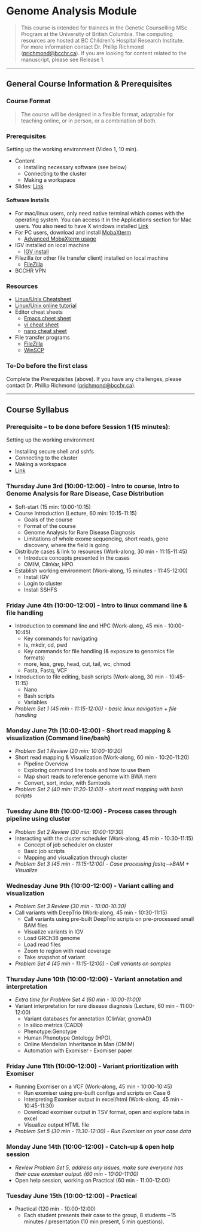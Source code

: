 # Genome Analysis Module
> This course is intended for trainees in the Genetic Counselling MSc Program at the University of British Columbia. The computing resources are hosted at BC Children's Hospital Research Institute.  
> For more information contact Dr. Phillip Richmond (prichmond@bcchr.ca). If you are looking for content related to the manuscript, please see Release 1. 

---

## General Course Information & Prerequisites
### Course Format

> The course will be designed in a flexible format, adaptable for teaching online, or in person, or a combination of both. 

### Prerequisites  
Setting up the working environment (Video 1, 10 min). 
+ Content
  + Installing necessary software (see below) 
  + Connecting to the cluster 
  + Making a workspace 
+ Slides: [Link](https://docs.google.com/presentation/d/1tNzW21k7WnjfU-gDvL_gJB5R32GMlCrH0P1lHpH1jCY/edit#slide=id.g9d2975bcf0_0_5)

#### Software Installs  
+ For mac/linux users, only need native terminal which comes with the operating system.  You can access it in the Applications section for Mac users.  You also need to have X windows installed [Link](https://www.xquartz.org/)
+ For PC users, download and install [MobaXterm](http://mobaxterm.mobatek.net/) 
  + [Advanced MobaXterm usage](https://www.youtube.com/watch?v=Gkl8LD1rwlU)  
+ IGV installed on local machine 
  + [IGV install](https://www.broadinstitute.org/software/igv/log-in) 
+ Filezilla (or other file transfer client) installed on local machine
  + [FileZilla](https://filezilla-project.org/)
+ BCCHR VPN  


### Resources  
+ [Linux/Unix Cheatsheet](https://github.com/Phillip-a-richmond/ARC-Bioinformatics-Training/blob/master/Resources/UnixCheatSheet.pdf) 
+ [Linux/Unix online tutorial](http://www.ee.surrey.ac.uk/Teaching/Unix/) 
+ Editor cheat sheets 
  + [Emacs cheet sheet](http://www.rgrjr.com/emacs/emacs_cheat.html) 
  + [vi cheat sheet](http://www.lagmonster.org/docs/vi.html) 
  + [nano cheat sheet](http://www.codexpedia.com/text-editor/nano-text-editor-command-cheatsheet/) 
+ File transfer programs  
  + [FileZilla](https://filezilla-project.org/)
  + [WinSCP](https://winscp.net/eng/download.php) 
      
### To-Do before the first class  
Complete the Prerequisites (above). If you have any challenges, please contact Dr. Phillip Richmond (prichmond@bcchr.ca). 

---

## Course Syllabus  

### Prerequisite – to be done before Session 1 (15 minutes): 
Setting up the working environment 
- Installing secure shell and sshfs 
- Connecting to the cluster 
- Making a workspace
- [Link](https://docs.google.com/presentation/d/1tNzW21k7WnjfU-gDvL_gJB5R32GMlCrH0P1lHpH1jCY/edit#slide=id.g9d2975bcf0_0_5)
 
### Thursday June 3rd (10:00-12:00) - Intro to course, Intro to Genome Analysis for Rare Disease, Case Distribution 
- Soft-start (15 min: 10:00-10:15)
- Course Introduction (Lecture, 60 min: 10:15-11:15)
    - Goals of the course
    - Format of the course
    - Genome Analysis for Rare Disease Diagnosis
    - Limitations of whole exome sequencing, short reads, gene discovery, where the field is going
- Distribute cases & link to resources (Work-along, 30 min - 11:15-11:45)
    - Introduce concepts presented in the cases
    - OMIM, ClinVar, HPO
- Establish working environment (Work-along, 15 minutes - 11:45-12:00)
    - Install IGV
    - Login to cluster
    - Install SSHFS

### Friday June 4th (10:00-12:00) - Intro to linux command line & file handling
- Introduction to command line and HPC (Work-along, 45 min - 10:00-10:45)
    - Key commands for navigating
    - ls, mkdir, cd, pwd
    - Key commands for file handling (& exposure to genomics file formats)
    - more, less, grep, head, cut, tail, wc, chmod
    - Fasta, Fastq, VCF
- Introduction to file editing, bash scripts (Work-along, 30 min - 10:45-11:15)
    - Nano
    - Bash scripts
    - Variables
- *Problem Set 1 (45 min - 11:15-12:00) - basic linux navigation + file handling*


### Monday June 7th (10:00-12:00) - Short read mapping & visualization (Command line/bash)
- *Problem Set 1 Review (20 min: 10:00-10:20)*
- Short read mapping & Visualization (Work-along, 60 min - 10:20-11:20)
    - Pipeline Overview
    - Exploring command line tools and how to use them
    - Map short reads to reference genome with BWA mem
    - Convert, sort, index, with Samtools
- *Problem Set 2 (40 min: 11:20-12:00) - short read mapping with bash scripts*


### Tuesday June 8th (10:00-12:00) - Process cases through pipeline using cluster
- *Problem Set 2 Review (30 min: 10:00-10:30)*
- Interacting with the cluster scheduler (Work-along, 45 min - 10:30-11:15)
    - Concept of job scheduler on cluster
    - Basic job scripts
    -  Mapping and visualization through cluster
- *Problem Set 3 (45 min - 11:15-12:00) -  Case processing fastq-->BAM + Visualize*

### Wednesday June 9th (10:00-12:00) - Variant calling and visualization
- *Problem Set 3 Review (30 min - 10:00-10:30)*
- Call variants with DeepTrio (Work-along, 45 min - 10:30-11:15) 
    - Call variants using pre-built DeepTrio scripts on pre-processed small BAM files
    - Visualize variants in IGV
    - Load GRCh38 genome
    - Load read files
    - Zoom to region with read coverage
    - Take snapshot of variant
- *Problem Set 4 (45 min - 11:15-12:00) - Call variants on samples*

### Thursday June 10th (10:00-12:00) - Variant annotation and interpretation
- *Extra time for Problem Set 4 (60 min - 10:00-11:00)*
- Variant interpretation for rare disease diagnosis (Lecture, 60 min - 11:00-12:00) 
    - Variant databases for annotation (ClinVar, gnomAD)
    - In silico metrics (CADD)
    - Phenotype:Genotype
    - Human Phenotype Ontology (HPO), 
    - Online Mendelian Inheritance in Man (OMIM)
    - Automation with Exomiser - Exomiser paper

### Friday June 11th (10:00-12:00) - Variant prioritization with Exomiser
- Running Exomiser on a VCF (Work-along, 45 min - 10:00-10:45)
    - Run exomiser using pre-built configs and scripts on Case 6
    - Interpreting Exomiser output in excel/html (Work-along, 45 min - 10:45-11:30)
    - Download exomiser output in TSV format, open and explore tabs in excel
    - Visualize output HTML file
- *Problem Set 5 (30 min - 11:30-12:00) - Run Exomiser on your case data*

### Monday June 14th (10:00-12:00) - Catch-up & open help session
- *Review Problem Set 5, address any issues, make sure everyone has their case exomiser output. (60 min - 10:00-11:00)*
- Open help session, working on Practical (60 min - 11:00-12:00)


### Tuesday June 15th (10:00-12:00) - Practical
- Practical (120 min - 10:00-12:00)
    - Each student presents their case to the group, 8 students ~15 minutes / presentation (10 min present, 5 min questions). 



